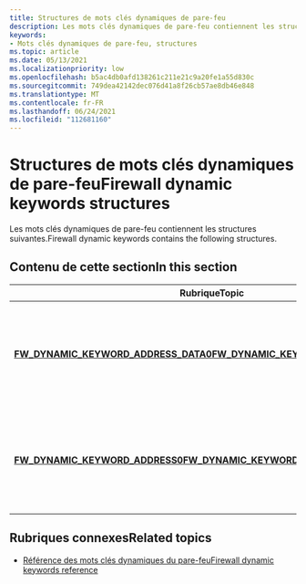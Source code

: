 ```yaml
---
title: Structures de mots clés dynamiques de pare-feu
description: Les mots clés dynamiques de pare-feu contiennent les structures suivantes.
keywords:
- Mots clés dynamiques de pare-feu, structures
ms.topic: article
ms.date: 05/13/2021
ms.localizationpriority: low
ms.openlocfilehash: b5ac4db0afd138261c211e21c9a20fe1a55d830c
ms.sourcegitcommit: 749dea42142dec076d41a8f26cb57ae8db46e848
ms.translationtype: MT
ms.contentlocale: fr-FR
ms.lasthandoff: 06/24/2021
ms.locfileid: "112681160"
---
```

# <a name="firewall-dynamic-keywords-structures"></a><span data-ttu-id="da993-104">Structures de mots clés dynamiques de pare-feu</span><span class="sxs-lookup"><span data-stu-id="da993-104">Firewall dynamic keywords structures</span></span>

<span data-ttu-id="da993-105">Les mots clés dynamiques de pare-feu contiennent les structures suivantes.</span><span class="sxs-lookup"><span data-stu-id="da993-105">Firewall dynamic keywords contains the following structures.</span></span>

## <a name="in-this-section"></a><span data-ttu-id="da993-106">Contenu de cette section</span><span class="sxs-lookup"><span data-stu-id="da993-106">In this section</span></span>

| <span data-ttu-id="da993-107">Rubrique</span><span class="sxs-lookup"><span data-stu-id="da993-107">Topic</span></span> | <span data-ttu-id="da993-108">Description</span><span class="sxs-lookup"><span data-stu-id="da993-108">Description</span></span> |
|-|-|
| [<span data-ttu-id="da993-109">**FW_DYNAMIC_KEYWORD_ADDRESS_DATA0**</span><span class="sxs-lookup"><span data-stu-id="da993-109">**FW_DYNAMIC_KEYWORD_ADDRESS_DATA0**</span></span>](/windows/win32/api/netfw/ns-netfw-fw_dynamic_keyword_address_data0) | <span data-ttu-id="da993-110">Contient les données retournées au client lorsque les API d' **énumération** sont appelées.</span><span class="sxs-lookup"><span data-stu-id="da993-110">Holds the data returned to the client when the **Enumeration** APIs are called.</span></span> |
| [<span data-ttu-id="da993-111">**FW_DYNAMIC_KEYWORD_ADDRESS0**</span><span class="sxs-lookup"><span data-stu-id="da993-111">**FW_DYNAMIC_KEYWORD_ADDRESS0**</span></span>](/windows/win32/api/netfw/ns-netfw-fw_dynamic_keyword_address0) | <span data-ttu-id="da993-112">Permet au client de créer une adresse de mot clé dynamique, qui contient une liste d’adresses IP.</span><span class="sxs-lookup"><span data-stu-id="da993-112">Allows the client to create a dynamic keyword address, which holds a list of IP addresses.</span></span> |

## <a name="related-topics"></a><span data-ttu-id="da993-113">Rubriques connexes</span><span class="sxs-lookup"><span data-stu-id="da993-113">Related topics</span></span>

* [<span data-ttu-id="da993-114">Référence des mots clés dynamiques du pare-feu</span><span class="sxs-lookup"><span data-stu-id="da993-114">Firewall dynamic keywords reference</span></span>](firewall-dynamic-keywords-reference.md)
